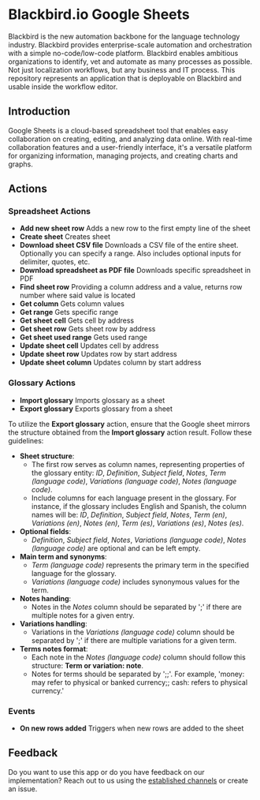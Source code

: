 # Blackbird.io Google Sheets

Blackbird is the new automation backbone for the language technology industry. Blackbird provides enterprise-scale automation and orchestration with a simple no-code/low-code platform. Blackbird enables ambitious organizations to identify, vet and automate as many processes as possible. Not just localization workflows, but any business and IT process. This repository represents an application that is deployable on Blackbird and usable inside the workflow editor.

## Introduction

<!-- begin docs -->

Google Sheets is a cloud-based spreadsheet tool that enables easy collaboration on creating, editing, and analyzing data online. With real-time collaboration features and a user-friendly interface, it's a versatile platform for organizing information, managing projects, and creating charts and graphs.

## Actions

### Spreadsheet Actions

- **Add new sheet row** Adds a new row to the first empty line of the sheet
- **Create sheet** Creates sheet
- **Download sheet CSV file** Downloads a CSV file of the entire sheet. Optionally you can specify a range. Also includes optional inputs for delimiter, quotes, etc.
- **Download spreadsheet as PDF file** Downloads specific spreadsheet in PDF
- **Find sheet row** Providing a column address and a value, returns row number where said value is located
- **Get column** Gets column values
- **Get range** Gets specific range
- **Get sheet cell** Gets cell by address
- **Get sheet row** Gets sheet row by address
- **Get sheet used range** Gets used range
- **Update sheet cell** Updates cell by address
- **Update sheet row** Updates row by start address
- **Update sheet column** Updates column by start address

### Glossary Actions

- **Import glossary** Imports glossary as a sheet
- **Export glossary** Exports glossary from a sheet

To utilize the **Export glossary** action, ensure that the Google sheet mirrors the structure obtained from the **Import glossary** action result. Follow these guidelines:

- **Sheet structure**:
    - The first row serves as column names, representing properties of the glossary entity: _ID_, _Definition_, _Subject field_, _Notes_, _Term (language code)_, _Variations (language code)_, _Notes (language code)_.
    - Include columns for each language present in the glossary. For instance, if the glossary includes English and Spanish, the column names will be: _ID_, _Definition_, _Subject field_, _Notes_, _Term (en)_, _Variations (en)_, _Notes (en)_, _Term (es)_, _Variations (es)_, _Notes (es)_.
- **Optional fields**:
    - _Definition_, _Subject field_, _Notes_, _Variations (language code)_, _Notes (language code)_ are optional and can be left empty.
- **Main term and synonyms**:
    - _Term (language code)_ represents the primary term in the specified language for the glossary.
    - _Variations (language code)_ includes synonymous values for the term.
- **Notes handing**:
    - Notes in the _Notes_ column should be separated by ';' if there are multiple notes for a given entry.
- **Variations handling**:
    - Variations in the _Variations (language code)_ column should be separated by ';' if there are multiple variations for a given term.
- **Terms notes format**:
    - Each note in the _Notes (language code)_ column should follow this structure: **Term or variation: note**.
    - Notes for terms should be separated by ';;'. For example, 'money: may refer to physical or banked currency;; cash: refers to physical currency.'

### Events

- **On new rows added** Triggers when new rows are added to the sheet

## Feedback

Do you want to use this app or do you have feedback on our implementation? Reach out to us using the [established channels](https://www.blackbird.io/) or create an issue.

<!-- end docs -->
